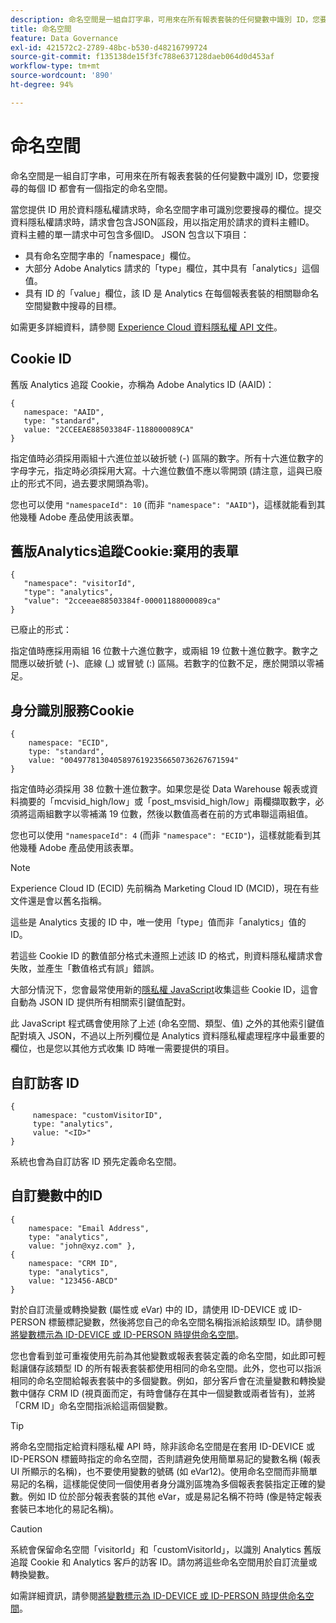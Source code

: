 ```yaml
---
description: 命名空間是一組自訂字串，可用來在所有報表套裝的任何變數中識別 ID，您要搜尋的每個 ID 都會有一個指定的命名空間。
title: 命名空間
feature: Data Governance
exl-id: 421572c2-2789-48bc-b530-d48216799724
source-git-commit: f135138de15f3fc788e637128daeb064d0d453af
workflow-type: tm+mt
source-wordcount: '890'
ht-degree: 94%

---
```


# 命名空間

命名空間是一組自訂字串，可用來在所有報表套裝的任何變數中識別 ID，您要搜尋的每個 ID 都會有一個指定的命名空間。

當您提供 ID 用於資料隱私權請求時，命名空間字串可識別您要搜尋的欄位。提交資料隱私權請求時，請求會包含JSON區段，用以指定用於請求的資料主體ID。 資料主體的單一請求中可包含多個ID。 JSON 包含以下項目：

* 具有命名空間字串的「namespace」欄位。
* 大部分 Adobe Analytics 請求的「type」欄位，其中具有「analytics」這個值。
* 具有 ID 的「value」欄位，該 ID 是 Analytics 在每個報表套裝的相關聯命名空間變數中搜尋的目標。

如需更多詳細資料，請參閱 [Experience Cloud 資料隱私權 API 文件](https://experienceleague.adobe.com/docs/experience-platform/privacy/api/overview.html)。

## Cookie ID

舊版 Analytics 追蹤 Cookie，亦稱為 Adobe Analytics ID (AAID)：

```
{
   namespace: "AAID",
   type: "standard",
   value: "2CCEEAE88503384F-1188000089CA"
}
```

指定值時必須採用兩組十六進位並以破折號 (-) 區隔的數字。所有十六進位數字的字母字元，指定時必須採用大寫。十六進位數值不應以零開頭 (請注意，這與已廢止的形式不同，過去要求開頭為零)。

您也可以使用 `"namespaceId": 10` (而非 `"namespace": "AAID"`)，這樣就能看到其他幾種 Adobe 產品使用該表單。

## 舊版Analytics追蹤Cookie:棄用的表單

```
{
   "namespace": "visitorId",
   "type": "analytics",
   "value": "2cceeae88503384f-00001188000089ca"
}
```

已廢止的形式：

指定值時應採用兩組 16 位數十六進位數字，或兩組 19 位數十進位數字。數字之間應以破折號 (-)、底線 (_) 或冒號 (:) 區隔。若數字的位數不足，應於開頭以零補足。

## 身分識別服務Cookie

```
{
    namespace: "ECID",
    type: "standard",
    value: "00497781304058976192356650736267671594"
}
```

指定值時必須採用 38 位數十進位數字。如果您是從 Data Warehouse 報表或資料摘要的「mcvisid\_high/low」或「post\_msvisid\_high/low」兩欄擷取數字，必須將這兩組數字以零補滿 19 位數，然後以數值高者在前的方式串聯這兩組值。

您也可以使用 `"namespaceId": 4` (而非 `"namespace": "ECID"`)，這樣就能看到其他幾種 Adobe 產品使用該表單。

>[!NOTE]
>
>Experience Cloud ID (ECID) 先前稱為 Marketing Cloud ID (MCID)，現在有些文件還是會以舊名指稱。
>
>這些是 Analytics 支援的 ID 中，唯一使用「type」值而非「analytics」值的 ID。

若這些 Cookie ID 的數值部分格式未遵照上述該 ID 的格式，則資料隱私權請求會失敗，並產生「數值格式有誤」錯誤。

大部分情況下，您會最常使用新的[隱私權 JavaScript](https://developer.adobe.com/experience-platform-apis/references/privacy-service/)收集這些 Cookie ID，這會自動為 JSON ID 提供所有相關索引鍵值配對。

此 JavaScript 程式碼會使用除了上述 (命名空間、類型、值) 之外的其他索引鍵值配對填入 JSON，不過以上所列欄位是 Analytics 資料隱私權處理程序中最重要的欄位，也是您以其他方式收集 ID 時唯一需要提供的項目。

## 自訂訪客 ID

```
{
     namespace: "customVisitorID",
     type: "analytics",
     value: "<ID>"
}
```

系統也會為自訂訪客 ID 預先定義命名空間。

## 自訂變數中的ID

```
{
    namespace: "Email Address",
    type: "analytics", 
    value: "john@xyz.com" }, 
{
    namespace: "CRM ID", 
    type: "analytics", 
    value: "123456-ABCD" 
}
```

對於自訂流量或轉換變數 (屬性或 eVar) 中的 ID，請使用 ID-DEVICE 或 ID-PERSON 標籤標記變數，然後將您自己的命名空間名稱指派給該類型 ID。請參閱[將變數標示為 ID-DEVICE 或 ID-PERSON 時提供命名空間](gdpr-labels.md)。

您也會看到並可重複使用先前為其他變數或報表套裝定義的命名空間，如此即可輕鬆讓儲存該類型 ID 的所有報表套裝都使用相同的命名空間。此外，您也可以指派相同的命名空間給報表套裝中的多個變數。例如，部分客戶會在流量變數和轉換變數中儲存 CRM ID (視頁面而定，有時會儲存在其中一個變數或兩者皆有)，並將「CRM ID」命名空間指派給這兩個變數。

>[!TIP]
>
>將命名空間指定給資料隱私權 API 時，除非該命名空間是在套用 ID-DEVICE 或 ID-PERSON 標籤時指定的命名空間，否則請避免使用簡單易記的變數名稱 (報表 UI 所顯示的名稱)，也不要使用變數的號碼 (如 eVar12)。使用命名空間而非簡單易記的名稱，這樣能促使同一個使用者身分識別區塊為多個報表套裝指定正確的變數。例如 ID 位於部分報表套裝的其他 eVar，或是易記名稱不符時 (像是特定報表套裝已本地化的易記名稱)。

>[!CAUTION]
>
>系統會保留命名空間「visitorId」和「customVisitorId」，以識別 Analytics 舊版追蹤 Cookie 和 Analytics 客戶的訪客 ID。請勿將這些命名空間用於自訂流量或轉換變數。

如需詳細資訊，請參閱[將變數標示為 ID-DEVICE 或 ID-PERSON 時提供命名空間](/help/admin/c-data-governance/data-labeling/gdpr-labels.md)。
